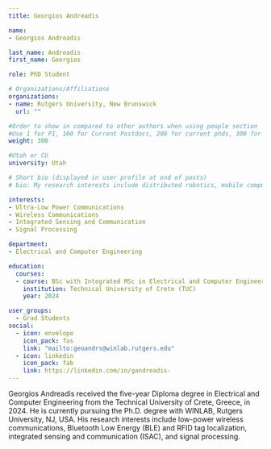 ```yaml
---
title: Georgios Andreadis

name: 
- Georgios Andreadis

last_name: Andreadis
first_name: Georgios

role: PhD Student

# Organizations/Affiliations
organizations:
- name: Rutgers University, New Brunswick
  url: ""

#Order to show in compared to other authors when using people section
#Use 1 for PI, 100 for Current Postdocs, 200 for current phds, 300 for current masters, 400 for current undergrads, 800 for alum postdocs, 810 for alum phds, 820 for alum masters, and 830 for alum undergrads, 900 for tools, 1000 for projects, 900 for tools, 1000 for projects
weight: 300

#Utah or CU
university: Utah

# Short bio (displayed in user profile at end of posts)
# bio: My research interests include distributed robotics, mobile computing and programmable matter.

interests:
- Ultra-Low Power Communications
- Wireless Communications
- Integrated Sensing and Communication
- Signal Processing

department:
- Electrical and Computer Engineering

education:
  courses:
  - course: BSc with Integrated MSc in Electrical and Computer Engineering
    institution: Technical University of Crete (TUC)
    year: 2024

user_groups:
  - Grad Students
social:
  - icon: envelope
    icon_pack: fas
    link: "mailto:geoandrs@winlab.rutgers.edu"
  - icon: linkedin
    icon_pack: fab
    link: https://linkedin.com/in/gandreadis-
---
```


Georgios Andreadis received the five-year Diploma degree in Electrical and Computer Engineering from the Technical University of Crete, Greece, in 2024. He is currently pursuing the Ph.D. degree with WINLAB, Rutgers University, NJ, USA. His research interests include low-power wireless communications, Bluetooth Low Energy (BLE) and RFID tag localization, integrated sensing and communication (ISAC), and signal processing.
